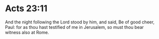# Acts 23:11

And the night following the Lord stood by him, and said, Be of good cheer, Paul: for as thou hast testified of me in Jerusalem, so must thou bear witness also at Rome.